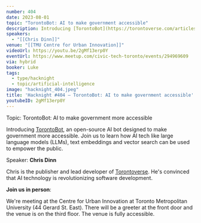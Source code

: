 ```yaml
---
number: 404
date: 2023-08-01
topic: "TorontoBot: AI to make government accessible"
description: Introducing [TorontoBot](https://torontoverse.com/articles/a6_rscnPTmG_8auFQPvg7w/meet-torontobot-torontoverses-ai-powered-municipal), an open-source AI bot designed to make government more accessible. Join us to learn how AI tech like large language models (LLMs), text embeddings and vector search can be used to empower the public.
speakers:
  - "[[Chris Dinn]]"
venue: "[[TMU Centre for Urban Innovation]]"
videoUrl: https://youtu.be/2gMf13erp0Y
eventUrl: https://www.meetup.com/civic-tech-toronto/events/294969609
via: hybrid
booker: Luke
tags:
  - type/hacknight
  - topic/artificial-intelligence
image: "hacknight_404.jpeg"
title: 'Hacknight #404 – TorontoBot: AI to make government accessible'
youtubeID: 2gMf13erp0Y
---
```


Topic: TorontoBot: AI to make government more accessible

Introducing [TorontoBot](https://torontoverse.com/articles/a6_rscnPTmG_8auFQPvg7w/meet-torontobot-torontoverses-ai-powered-municipal), an open-source AI bot designed to make government more accessible. Join us to learn how AI tech like large language models (LLMs), text embeddings and vector search can be used to empower the public.

Speaker: **Chris Dinn**

Chris is the publisher and lead developer of [Torontoverse](https://torontoverse.com/). He's convinced that AI technology is revolutionizing software development.

**Join us in person**:

We're meeting at the Centre for Urban Innovation at Toronto Metropolitan University (44 Gerard St. East). There will be a greeter at the front door and the venue is on the third floor. The venue is fully accessible.
